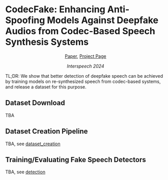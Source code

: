 # CodecFake: Enhancing Anti-Spoofing Models Against Deepfake Audios from Codec-Based Speech Synthesis Systems

<p align="center">  
    <a href="https://arxiv.org/abs/2406.07237">Paper</a>,
    <a href="https://codecfake.github.io/">Project Page</a>
</p>
<p align="center">  
    <i>Interspeech 2024</i>
</p>

TL;DR: We show that better detection of deepfake speech
can be achieved by training models on re-synthesized speech from codec-based systems, and release a dataset for this purpose.

## Dataset Download

TBA

## Dataset Creation Pipeline

TBA, see [dataset_creation](dataset_creation)

## Training/Evaluating Fake Speech Detectors 

TBA, see [detection](detection)

